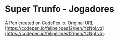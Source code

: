 # Super Trunfo - Jogadores

A Pen created on CodePen.io. Original URL: [https://codepen.io/felipelopes12/pen/YzNpLvq](https://codepen.io/felipelopes12/pen/YzNpLvq).


